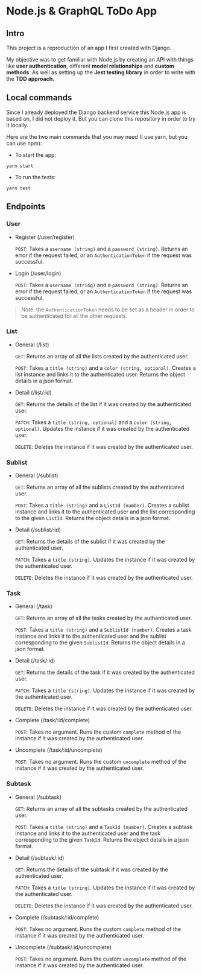 # Node.js & GraphQL ToDo App 

## Intro

This project is a reproduction of an app I first created with Django.

My objective was to get familiar with Node.js by creating an API with things like **user authentication**, different **model relationships** and **custom methods**. As well as setting up the **Jest testing library** in order to write with the **TDD approach**.

## Local commands

Since I already deployed the Django backend service this Node.js app is based on, I did not deploy it. But you can clone this repository in order to try it locally.

Here are the two main commands that you may need (I use yarn, but you can use npm):

* To start the app:

```
yarn start
```

* To run the tests:
```
yarn test
```


## Endpoints

### User

* Register (/user/register)
  
  `POST`: Takes a `username (string)` and a `password (string)`. Returns an error if the request failed, or an `AuthenticationToken` if the request was successful.

* Login (/user/login)
  
  `POST`: Takes a `username (string)` and a `password (string)`. Returns an error if the request failed, or an `AuthenticationToken` if the request was successful.

> Note: the `AuthenticationToken` needs to be set as a header in order to be authenticated for all the other requests.

### List

* General (/list)
  
  `GET`: Returns an array of all the lists created by the authenticated user.

  `POST`: Takes a `title (string)` and a `color (string, optional)`. Creates a list instance and links it to the authenticated user. Returns the object details in a json format.

* Detail (/list/:id)

  `GET`: Returns the details of the list if it was created by the authenticated user.

  `PATCH`: Takes a `title (string, optional)` and a `color (string, optional)`. Updates the instance if it was created by the authenticated user.

  `DELETE`: Deletes the instance if it was created by the authenticated user.

### Sublist

* General (/sublist)
  
  `GET`: Returns an array of all the sublists created by the authenticated user.

  `POST`: Takes a `title (string)` and a `ListId (number)`. Creates a sublist instance and links it to the authenticated user and the list corresponding to the given `ListId`. Returns the object details in a json format.

* Detail (/sublist/:id)

  `GET`: Returns the details of the sublist if it was created by the authenticated user.

  `PATCH`: Takes a `title (string)`. Updates the instance if it was created by the authenticated user.

  `DELETE`: Deletes the instance if it was created by the authenticated user.

### Task

* General (/task)
  
  `GET`: Returns an array of all the tasks created by the authenticated user.

  `POST`: Takes a `title (string)` and a `SublistId (number)`. Creates a task instance and links it to the authenticated user and the sublist corresponding to the given `SublistId`. Returns the object details in a json format.

* Detail (/task/:id)

  `GET`: Returns the details of the task if it was created by the authenticated user.

  `PATCH`: Takes a `title (string)`. Updates the instance if it was created by the authenticated user.

  `DELETE`: Deletes the instance if it was created by the authenticated user.

* Complete (/task/:id/complete)

  `POST`: Takes no argument. Runs the custom `complete` method of the instance if it was created by the authenticated user.

* Uncomplete (/task/:id/uncomplete)

  `POST`: Takes no argument. Runs the custom `uncomplete` method of the instance if it was created by the authenticated user.

### Subtask

* General (/subtask)
  
  `GET`: Returns an array of all the subtasks created by the authenticated user.

  `POST`: Takes a `title (string)` and a `TaskId (number)`. Creates a subtask instance and links it to the authenticated user and the task corresponding to the given `TaskId`. Returns the object details in a json format.

* Detail (/subtask/:id)

  `GET`: Returns the details of the subtask if it was created by the authenticated user.

  `PATCH`: Takes a `title (string)`. Updates the instance if it was created by the authenticated user.

  `DELETE`: Deletes the instance if it was created by the authenticated user.

* Complete (/subtask/:id/complete)

  `POST`: Takes no argument. Runs the custom `complete` method of the instance if it was created by the authenticated user.

* Uncomplete (/subtask/:id/uncomplete)

  `POST`: Takes no argument. Runs the custom `uncomplete` method of the instance if it was created by the authenticated user.